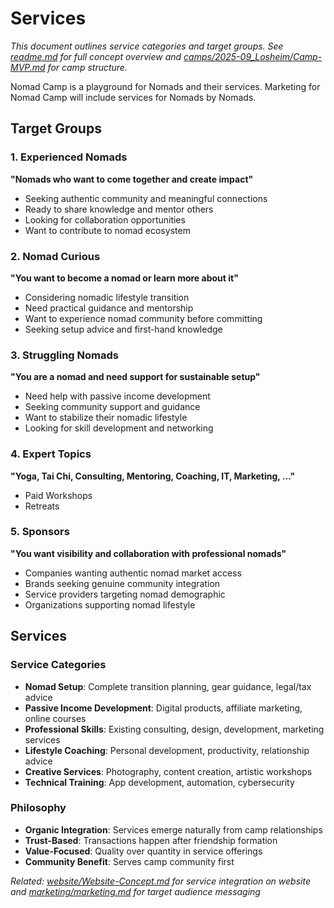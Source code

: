 # Services

*This document outlines service categories and target groups. See [readme.md](../readme.md) for full concept overview and [camps/2025-09_Losheim/Camp-MVP.md](../camps/2025-09_Losheim/Camp-MVP.md) for camp structure.*

Nomad Camp is a playground for Nomads and their services.
Marketing for Nomad Camp will include services for Nomads by Nomads.

## Target Groups

### 1. Experienced Nomads
**"Nomads who want to come together and create impact"**
- Seeking authentic community and meaningful connections
- Ready to share knowledge and mentor others
- Looking for collaboration opportunities
- Want to contribute to nomad ecosystem

### 2. Nomad Curious
**"You want to become a nomad or learn more about it"**
- Considering nomadic lifestyle transition
- Need practical guidance and mentorship
- Want to experience nomad community before committing
- Seeking setup advice and first-hand knowledge

### 3. Struggling Nomads
**"You are a nomad and need support for sustainable setup"**
- Need help with passive income development
- Seeking community support and guidance
- Want to stabilize their nomadic lifestyle
- Looking for skill development and networking

### 4. Expert Topics
**"Yoga, Tai Chi, Consulting, Mentoring, Coaching, IT, Marketing, ..."**
- Paid Workshops
- Retreats

### 5. Sponsors
**"You want visibility and collaboration with professional nomads"**
- Companies wanting authentic nomad market access
- Brands seeking genuine community integration
- Service providers targeting nomad demographic
- Organizations supporting nomad lifestyle


## Services

### Service Categories
- **Nomad Setup**: Complete transition planning, gear guidance, legal/tax advice
- **Passive Income Development**: Digital products, affiliate marketing, online courses
- **Professional Skills**: Existing consulting, design, development, marketing services
- **Lifestyle Coaching**: Personal development, productivity, relationship advice
- **Creative Services**: Photography, content creation, artistic workshops
- **Technical Training**: App development, automation, cybersecurity

### Philosophy
- **Organic Integration**: Services emerge naturally from camp relationships
- **Trust-Based**: Transactions happen after friendship formation
- **Value-Focused**: Quality over quantity in service offerings
- **Community Benefit**: Serves camp community first

*Related: [website/Website-Concept.md](../website/Website-Concept.md) for service integration on website and [marketing/marketing.md](../marketing/marketing.md) for target audience messaging*
